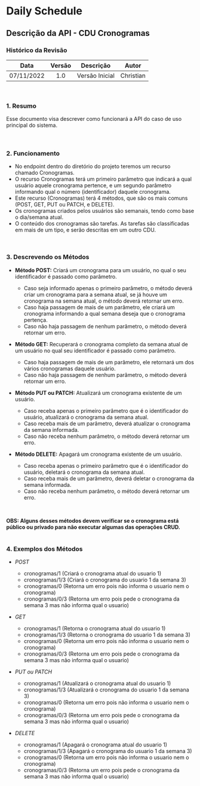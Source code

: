 # Daily Schedule 

## Descrição da API - CDU Cronogramas 

### Histórico da Revisão

| Data | Versão | Descrição | Autor |
| :-----: | :-----: | :-----: | :-----: |
| 07/11/2022 | 1.0 | Versão Inicial | Christian |
<br>

### 1. Resumo
Esse documento visa descrever como funcionará a API do caso de uso principal do sistema. <br> <br>
<br>

### 2. Funcionamento
  - No endpoint dentro do diretório do projeto teremos um recurso chamado Cronogramas.
  - O recurso Cronogramas terá um primeiro parâmetro que indicará a qual usuário aquele cronograma pertence, e um segundo parâmetro informando qual o número (identificador) daquele cronograma.
  - Este recurso (Cronogramas) terá 4 métodos, que são os mais comuns (POST, GET, PUT ou PATCH, e DELETE).
  - Os cronogramas criados pelos usuários são semanais, tendo como base o dia/semana atual. 
  - O conteúdo dos cronogramas são tarefas. As tarefas são classificadas em mais de um tipo, e serão descritas em um outro CDU.
<br>

### 3. Descrevendo os Métodos
  - **Método POST:** Criará um cronograma para um usuário, no qual o seu identificador é passado como parâmetro.
      - Caso seja informado apenas o primeiro parâmetro, o método deverá criar um cronograma para a semana atual, se já houve um cronograma na semana atual, o método deverá retornar um erro.
      - Caso haja passagem de mais de um parâmetro, ele criará um cronograma informando a qual semana deseja que o cronograma pertença.
      - Caso não haja passagem de nenhum parâmetro, o método deverá retornar um erro.
      
  - **Método GET:** Recuperará o cronograma completo da semana atual de um usuário no qual seu identificador é passado como parâmetro.
      - Caso haja passagem de mais de um parâmetro, ele retornará um dos vários cronogramas daquele usuário.
      - Caso não haja passagem de nenhum parâmetro, o método deverá retornar um erro.
         
  - **Método PUT ou PATCH:** Atualizará um cronograma existente de um usuário.
      - Caso receba apenas o primeiro parâmetro que é o identificador do usuário, atualizará o cronograma da semana atual.
      - Caso receba mais de um parâmetro, deverá atualizar o cronograma da semana informada.
      - Caso não receba nenhum parâmetro, o método deverá retornar um erro.
         
  - **Método DELETE:** Apagará um cronograma existente de um usuário.
      - Caso receba apenas o primeiro parâmetro que é o identificador do usuário, deletará o cronograma da semana atual.
      - Caso receba mais de um parâmetro, deverá deletar o cronograma da semana informada.
      - Caso não receba nenhum parâmetro, o método deverá retornar um erro.
<br>

**OBS: Alguns desses métodos devem verificar se o cronograma está público ou privado para não executar algumas das operações CRUD.**
<br><br>

### 4. Exemplos dos Métodos
  - *POST*
    - cronogramas/1 (Criará o cronograma atual do usuario 1)
    - cronogramas/1/3 (Criará o cronograma do usuario 1 da semana 3)
    - cronogramas/0 (Retorna um erro pois não informa o usuario nem o cronograma)
    - cronogramas/0/3 (Retorna um erro pois pede o cronograma da semana 3 mas não informa qual o usuario)

  - *GET*
     - cronogramas/1 (Retorna o cronograma atual do usuario 1)
     - cronogramas/1/3 (Retorna o cronograma do usuario 1 da semana 3)
     - cronogramas/0 (Retorna um erro pois não informa o usuario nem o cronograma)
     - cronogramas/0/3 (Retorna um erro pois pede o cronograma da semana 3 mas não informa qual o usuario)

  - *PUT ou PATCH*
     - cronogramas/1 (Atualizará o cronograma atual do usuario 1)
     - cronogramas/1/3 (Atualizará o cronograma do usuario 1 da semana 3)
     - cronogramas/0 (Retorna um erro pois não informa o usuario nem o cronograma)
     - cronogramas/0/3 (Retorna um erro pois pede o cronograma da semana 3 mas não informa qual o usuario)
        
  - *DELETE*
     - cronogramas/1 (Apagará o cronograma atual do usuario 1)
     - cronogramas/1/3 (Apagará o cronograma do usuario 1 da semana 3)
     - cronogramas/0 (Retorna um erro pois não informa o usuario nem o cronograma)
     - cronogramas/0/3 (Retorna um erro pois pede o cronograma da semana 3 mas não informa qual o usuario)

<!--
Observações:
Criar issues para fazer alterações que melhorem esse documento.
O parâmetro "identificador" citado no tópico 3 servirá para identificar o usuário do cronograma, em alguns métodos os parâmetros podem ser opcionais.

Sugestões:
Tópico 2 / Item 5 - Alterar o trecho "e serão descritas em um outro CDU" para o link referenciando o CDU "Tarefas" que ainda não foi criado.
Tópico 3 / Item 1 / Sub-item 1 - Especificar o erro gerado que ainda não foi discutido/pensado.
Tópico 3 / Item 1 / Sub-item 3 - Especificar o erro gerado que ainda não foi discutido/pensado.
Tópico 3 / Item 2 / Sub-item 2 - Especificar o erro gerado que ainda não foi discutido/pensado.
Tópico 3 / Item 3 / Sub-item 3 - Especificar o erro gerado que ainda não foi discutido/pensado.
Tópico 3 / Item 4 / Sub-item 3 - Especificar o erro gerado que ainda não foi discutido/pensado.
-->

